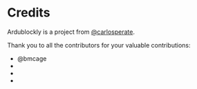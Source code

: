 # Credits
Ardublockly is a project from [@carlosperate](https://github.com/carlosperate).

Thank you to all the contributors for your valuable contributions:

* @bmcage
* 
* 
* 

